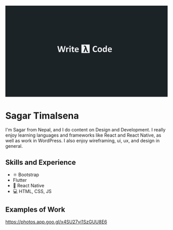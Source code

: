 ![Design and Development](https://github.com/Sagar1555/timalsenasagar.com.np/blob/master/img/Hdmlab.png)

# Sagar Timalsena
I'm Sagar from Nepal, and I do content on Design and Development. I really enjoy learning languages and frameworks like React and React Native, as well as work in WordPress. I also enjoy wireframing, ui, ux, and design in general. 

## Skills and Experience
* ⚛ Bootstrap
*   Flutter
* 📱 React Native
* 💻 HTML, CSS, JS

## Examples of Work
https://photos.app.goo.gl/x4SU27vj1SzGUU8E6


